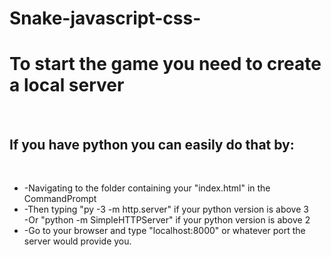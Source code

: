 # Snake-javascript-css-
<h1>To start the game you need to create a local server</h1><br>
<h2>If you have python you can easily do that by:</h2><br>
<ul>
  <li>-Navigating to the folder containing your "index.html" in the CommandPrompt<br></li>
  <li>-Then typing "py -3 -m http.server" if your python version is above 3<br></li>
    -Or "python -m SimpleHTTPServer" if  your python version is above 2<br>
  <li>-Go to your browser and type "localhost:8000" or whatever port the server would provide you.<br></li>
</ul>
